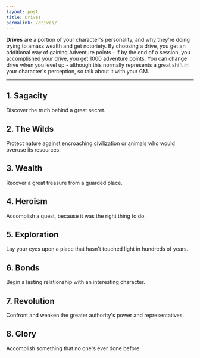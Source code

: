 ```yaml
---
layout: post
title: Drives
permalink: /drives/
---
```

<b>Drives</b> are a portion of your character's personality, and why they're doing trying to amass wealth and get notoriety. By choosing a drive, you get an additional way of gaining Adventure points - if by the end of a session, you accomplished your drive, you get 1000 adventure points. You can change drive when you level up - although this normally represents a great shift in your character's perception, so talk about it with your GM.

***
## 1. Sagacity
Discover the truth behind a great secret.

## 2. The Wilds
Protect nature against encroaching civilization or animals who would overuse its resources.

## 3. Wealth
Recover a great treasure from a guarded place.

## 4. Heroism
Accomplish a quest, because it was the right thing to do.

## 5. Exploration
Lay your eyes upon a place that hasn't touched light in hundreds of years.

## 6. Bonds
Begin a lasting relationship with an interesting character.

## 7. Revolution
Confront and weaken the greater authority's power and representatives.

## 8. Glory
Accomplish something that no one's ever done before.
